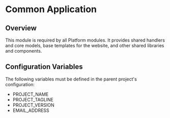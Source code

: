 # Common Application

## Overview
This module is required by all Platform modules. It provides shared handlers and core models, base templates for the
website, and other shared libraries and components.

## Configuration Variables
The following variables must be defined in the parent project's configuration:

* PROJECT_NAME
* PROJECT_TAGLINE
* PROJECT_VERSION
* EMAIL_ADDRESS
